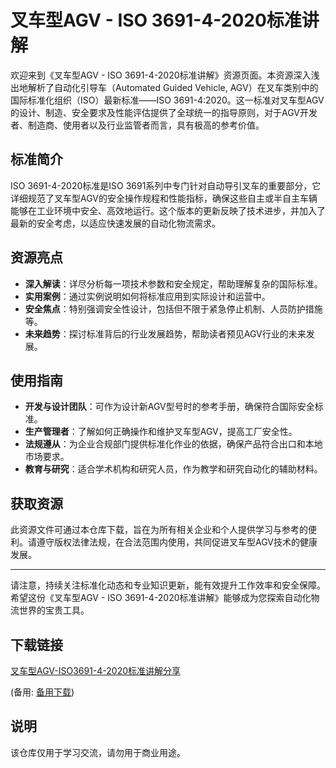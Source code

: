 # 叉车型AGV - ISO 3691-4-2020标准讲解

欢迎来到《叉车型AGV - ISO 3691-4-2020标准讲解》资源页面。本资源深入浅出地解析了自动化引导车（Automated Guided Vehicle, AGV）在叉车类别中的国际标准化组织（ISO）最新标准——ISO 3691-4:2020。这一标准对叉车型AGV的设计、制造、安全要求及性能评估提供了全球统一的指导原则，对于AGV开发者、制造商、使用者以及行业监管者而言，具有极高的参考价值。

## 标准简介

ISO 3691-4-2020标准是ISO 3691系列中专门针对自动导引叉车的重要部分，它详细规范了叉车型AGV的安全操作规程和性能指标，确保这些自主或半自主车辆能够在工业环境中安全、高效地运行。这个版本的更新反映了技术进步，并加入了最新的安全考虑，以适应快速发展的自动化物流需求。

## 资源亮点

- **深入解读**：详尽分析每一项技术参数和安全规定，帮助理解复杂的国际标准。
- **实用案例**：通过实例说明如何将标准应用到实际设计和运营中。
- **安全焦点**：特别强调安全性设计，包括但不限于紧急停止机制、人员防护措施等。
- **未来趋势**：探讨标准背后的行业发展趋势，帮助读者预见AGV行业的未来发展。

## 使用指南

- **开发与设计团队**：可作为设计新AGV型号时的参考手册，确保符合国际安全标准。
- **生产管理者**：了解如何正确操作和维护叉车型AGV，提高工厂安全性。
- **法规遵从**：为企业合规部门提供标准化作业的依据，确保产品符合出口和本地市场要求。
- **教育与研究**：适合学术机构和研究人员，作为教学和研究自动化的辅助材料。

## 获取资源

此资源文件可通过本仓库下载，旨在为所有相关企业和个人提供学习与参考的便利。请遵守版权法律法规，在合法范围内使用，共同促进叉车型AGV技术的健康发展。

---

请注意，持续关注标准化动态和专业知识更新，能有效提升工作效率和安全保障。希望这份《叉车型AGV - ISO 3691-4-2020标准讲解》能够成为您探索自动化物流世界的宝贵工具。

## 下载链接
[叉车型AGV-ISO3691-4-2020标准讲解分享](https://pan.quark.cn/s/047030f132fe) 

(备用: [备用下载](https://pan.baidu.com/s/1YXEdOZQSR75solWvM6cVbw?pwd=1234))

## 说明

该仓库仅用于学习交流，请勿用于商业用途。
